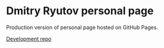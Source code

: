 # Dmitry Ryutov personal page

Production version of personal page hosted on GitHub Pages.

[Development repo](https://github.com/dmryutov/dev.dmryutov.github.io)